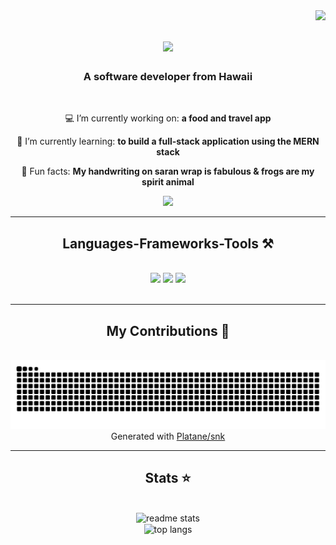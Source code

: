 <img align="right" src="https://visitor-badge.laobi.icu/badge?page_id=v-sevilla.v-sevilla" />

<h1 align="center">
    <img src="https://readme-typing-svg.herokuapp.com/?font=Righteous&size=35&center=true&vCenter=true&width=500&height=70&duration=4000&lines=Aloha!+👋;+I'm+Victoria+Sevilla!+🌺;" />
</h1>

<h3 align="center">A software developer from Hawaii </h3>

<br/>

<div align="center">
 
 💻 I’m currently working on: **a food and travel app**
 
 🌱 I’m currently learning: **to build a full-stack application using the MERN stack**

🐸 Fun facts: **My handwriting on saran wrap is fabulous & frogs are my spirit animal**

 </div>
 
<div align="center"> 
  <a href="https://linkedin.com/in/v-sevilla" target="_blank">
    <img src="https://img.shields.io/badge/LinkedIn-0077B5?style=for-the-badge&logo=linkedin&logoColor=white" target="_blank" />
  </a>
</div>

 <hr/>
 
<h2 align="center">Languages-Frameworks-Tools ⚒️</h2>
<br/>
<div align="center">
    <img src="https://skillicons.dev/icons?i=react,js,html,css,typescript" />
    <img src="https://skillicons.dev/icons?i=nodejs,express,firebase,mongodb" />
    <img src="https://skillicons.dev/icons?i=tailwind,netlify,github" /><br>
</div>

<br/>
<hr/>

<div align="center">
  <h2>My Contributions 🐍</h2>
  <br>
    <picture>
        <source media="(prefers-color-scheme: dark)" srcset="https://raw.githubusercontent.com/v-sevilla/v-sevilla/output/github-contribution-grid-snake-dark.svg">
        <source media="(prefers-color-scheme: light)" srcset="https://raw.githubusercontent.com/v-sevilla/v-sevilla/output/github-contribution-grid-snake.svg">
        <img alt="github contribution grid snake animation" src="https://raw.githubusercontent.com/v-sevilla/v-sevilla/output/github-contribution-grid-snake.svg">
    </picture>
  <br/>
Generated with <a href="https://github.com/Platane/snk">Platane/snk</a>
</div>

<hr/>

<h2 align="center">Stats ⭐</h2>
<br>
<div align=center>
  <img width=390 src="https://github-readme-stats.vercel.app/api?username=v-sevilla&count_private=true&show_icons=true&theme=react&rank_icon=github&border_radius=10" alt="readme stats" />
  <br/>
  <img width=325 align="center" src="https://github-readme-stats.vercel.app/api/top-langs/?username=v-sevilla&hide=HTML&langs_count=8&layout=compact&theme=react&border_radius=10&size_weight=0.5&count_weight=0.5&exclude_repo=github-readme-stats" alt="top langs" />
</div>

<br/><br/>
